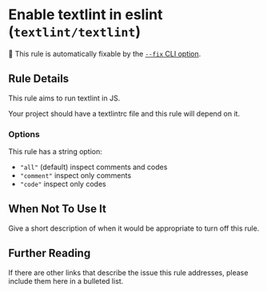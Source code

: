 # Enable textlint in eslint (`textlint/textlint`)

🔧 This rule is automatically fixable by the [`--fix` CLI option](https://eslint.org/docs/latest/user-guide/command-line-interface#--fix).

## Rule Details

This rule aims to run textlint in JS.

Your project should have a textlintrc file and this rule will depend on it.

### Options

This rule has a string option:

* `"all"` (default) inspect comments and codes
* `"comment"` inspect only comments
* `"code"` inspect only codes

## When Not To Use It

Give a short description of when it would be appropriate to turn off this rule.

## Further Reading

If there are other links that describe the issue this rule addresses, please include them here in a bulleted list.
